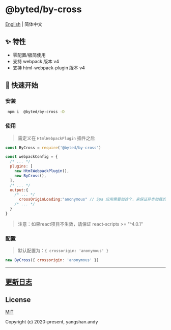 #  @byted/by-cross

[English](./README.md) | 简体中文

## ✨ 特性

- 零配置/极简使用
- 支持 webpack 版本 v4
- 支持 html-webpack-plugin 版本 v4

## 🚀 快速开始

### 安装

```bash
 npm i  @byted/by-cross -D
```

### 使用

> 需定义在 `HtmlWebpackPlugin` 插件之后

```js
const ByCross = require('@byted/by-cross')

const webpackConfig = {
  /* ... */
  plugins: [
    new HtmlWebpackPlugin(),
    new ByCross(),
  ],
  /* ... */
  output:{
    /* ... */
      crossOriginLoading:"anonymous" // Spa 应用需要加这个，来保证异步加载的script标签有crossorigin 属性
    /* ... */
  }
}
```
> 注意：如果react项目不生效，请保证 react-scripts >= "^4.0.1"

### 配置

> 默认配置为：`{ crossorigin: 'anonymous' }`

```js
new ByCross({ crossorigin: 'anonymous' })
```

---


## [更新日志](./CHANGELOG.md)

## License

[MIT](http://opensource.org/licenses/MIT)

Copyright (c) 2020-present, yangshan.andy
